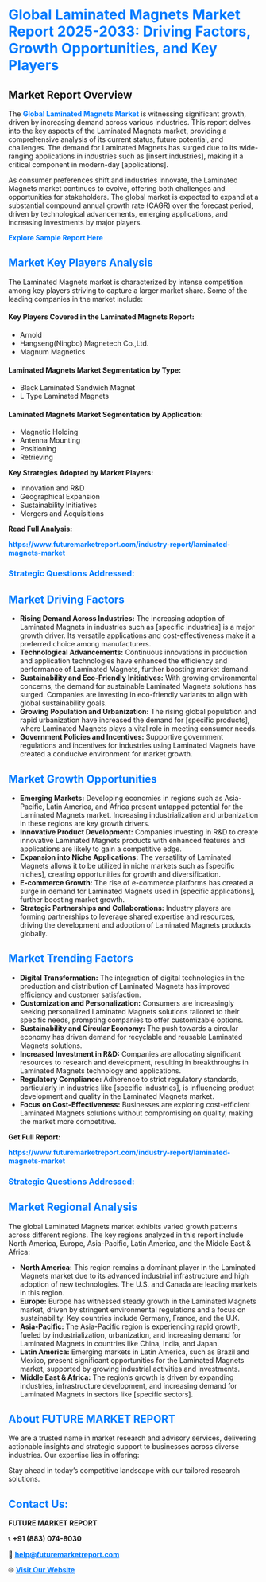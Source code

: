 <h1 style="color: #007BFF;">Global Laminated Magnets Market Report 2025-2033: Driving Factors, Growth Opportunities, and Key Players</h1>

<section id="overview">
<h2>Market Report Overview</h2>
<p>The <a href="https://www.futuremarketreport.com/industry-report/laminated-magnets-market" style="color: #007BFF; text-decoration: none;"><strong>Global Laminated Magnets Market</strong></a> is witnessing significant growth, driven by increasing demand across various industries. This report delves into the key aspects of the Laminated Magnets market, providing a comprehensive analysis of its current status, future potential, and challenges. The demand for Laminated Magnets has surged due to its wide-ranging applications in industries such as [insert industries], making it a critical component in modern-day [applications].</p>
<p>As consumer preferences shift and industries innovate, the Laminated Magnets market continues to evolve, offering both challenges and opportunities for stakeholders. The global market is expected to expand at a substantial compound annual growth rate (CAGR) over the forecast period, driven by technological advancements, emerging applications, and increasing investments by major players.</p>
</section>

<section id="overview">
<p><a href="https://www.futuremarketreport.com/request-sample/reportId=29962" style="color: #007BFF; text-decoration: none;"><strong>Explore Sample Report Here</strong></a></p>
</section>

<section id="key-players">
<h2 style="color: #007BFF;">Market Key Players Analysis</h2>
<p>The Laminated Magnets market is characterized by intense competition among key players striving to capture a larger market share. Some of the leading companies in the market include:</p>
<h4>Key Players Covered in the Laminated Magnets Report:</h4>
<ul><li>Arnold</li><li>Hangseng(Ningbo) Magnetech Co.,Ltd.</li><li>Magnum Magnetics</li></ul>
<h4>Laminated Magnets Market Segmentation by Type:</h4>
<ul><li>Black Laminated Sandwich Magnet</li><li>L Type Laminated Magnets</li></ul>

<h4>Laminated Magnets Market Segmentation by Application:</h4>
<ul><li>Magnetic Holding</li><li>Antenna Mounting</li><li>Positioning</li><li>Retrieving</li></ul>
<p><strong>Key Strategies Adopted by Market Players:</strong></p>
<ul>
<li>Innovation and R&D</li>
<li>Geographical Expansion</li>
<li>Sustainability Initiatives</li>
<li>Mergers and Acquisitions</li>
</ul>
</section>

<section>
<p><strong>Read Full Analysis: </strong></p><a href="https://www.futuremarketreport.com/industry-report/laminated-magnets-market" style="color: #007BFF; text-decoration: none;"><strong>https://www.futuremarketreport.com/industry-report/laminated-magnets-market</strong></a>
<h3 style="color: #007BFF;">Strategic Questions Addressed:</h3>
</section>

<section id="driving-factors">
<h2 style="color: #007BFF;">Market Driving Factors</h2>
<ul>
<li><strong>Rising Demand Across Industries:</strong> The increasing adoption of Laminated Magnets in industries such as [specific industries] is a major growth driver. Its versatile applications and cost-effectiveness make it a preferred choice among manufacturers.</li>
<li><strong>Technological Advancements:</strong> Continuous innovations in production and application technologies have enhanced the efficiency and performance of Laminated Magnets, further boosting market demand.</li>
<li><strong>Sustainability and Eco-Friendly Initiatives:</strong> With growing environmental concerns, the demand for sustainable Laminated Magnets solutions has surged. Companies are investing in eco-friendly variants to align with global sustainability goals.</li>
<li><strong>Growing Population and Urbanization:</strong> The rising global population and rapid urbanization have increased the demand for [specific products], where Laminated Magnets plays a vital role in meeting consumer needs.</li>
<li><strong>Government Policies and Incentives:</strong> Supportive government regulations and incentives for industries using Laminated Magnets have created a conducive environment for market growth.</li>
</ul>
</section>

<section id="growth-opportunities">
<h2 style="color: #007BFF;">Market Growth Opportunities</h2>
<ul>
<li><strong>Emerging Markets:</strong> Developing economies in regions such as Asia-Pacific, Latin America, and Africa present untapped potential for the Laminated Magnets market. Increasing industrialization and urbanization in these regions are key growth drivers.</li>
<li><strong>Innovative Product Development:</strong> Companies investing in R&D to create innovative Laminated Magnets products with enhanced features and applications are likely to gain a competitive edge.</li>
<li><strong>Expansion into Niche Applications:</strong> The versatility of Laminated Magnets allows it to be utilized in niche markets such as [specific niches], creating opportunities for growth and diversification.</li>
<li><strong>E-commerce Growth:</strong> The rise of e-commerce platforms has created a surge in demand for Laminated Magnets used in [specific applications], further boosting market growth.</li>
<li><strong>Strategic Partnerships and Collaborations:</strong> Industry players are forming partnerships to leverage shared expertise and resources, driving the development and adoption of Laminated Magnets products globally.</li>
</ul>
</section>

<section id="trending-factors">
<h2 style="color: #007BFF;">Market Trending Factors</h2>
<ul>
<li><strong>Digital Transformation:</strong> The integration of digital technologies in the production and distribution of Laminated Magnets has improved efficiency and customer satisfaction.</li>
<li><strong>Customization and Personalization:</strong> Consumers are increasingly seeking personalized Laminated Magnets solutions tailored to their specific needs, prompting companies to offer customizable options.</li>
<li><strong>Sustainability and Circular Economy:</strong> The push towards a circular economy has driven demand for recyclable and reusable Laminated Magnets solutions.</li>
<li><strong>Increased Investment in R&D:</strong> Companies are allocating significant resources to research and development, resulting in breakthroughs in Laminated Magnets technology and applications.</li>
<li><strong>Regulatory Compliance:</strong> Adherence to strict regulatory standards, particularly in industries like [specific industries], is influencing product development and quality in the Laminated Magnets market.</li>
<li><strong>Focus on Cost-Effectiveness:</strong> Businesses are exploring cost-efficient Laminated Magnets solutions without compromising on quality, making the market more competitive.</li>
</ul>
</section>

<section>
<p><strong>Get Full Report: </strong></p><a href="https://www.futuremarketreport.com/industry-report/laminated-magnets-market" style="color: #007BFF; text-decoration: none;"><strong>https://www.futuremarketreport.com/industry-report/laminated-magnets-market</strong></a>
<h3 style="color: #007BFF;">Strategic Questions Addressed:</h3>
</section>


<section id="regional-analysis">
<h2 style="color: #007BFF;">Market Regional Analysis</h2>
<p>The global Laminated Magnets market exhibits varied growth patterns across different regions. The key regions analyzed in this report include North America, Europe, Asia-Pacific, Latin America, and the Middle East & Africa:</p>
<ul>
<li><strong>North America:</strong> This region remains a dominant player in the Laminated Magnets market due to its advanced industrial infrastructure and high adoption of new technologies. The U.S. and Canada are leading markets in this region.</li>
<li><strong>Europe:</strong> Europe has witnessed steady growth in the Laminated Magnets market, driven by stringent environmental regulations and a focus on sustainability. Key countries include Germany, France, and the U.K.</li>
<li><strong>Asia-Pacific:</strong> The Asia-Pacific region is experiencing rapid growth, fueled by industrialization, urbanization, and increasing demand for Laminated Magnets in countries like China, India, and Japan.</li>
<li><strong>Latin America:</strong> Emerging markets in Latin America, such as Brazil and Mexico, present significant opportunities for the Laminated Magnets market, supported by growing industrial activities and investments.</li>
<li><strong>Middle East & Africa:</strong> The region’s growth is driven by expanding industries, infrastructure development, and increasing demand for Laminated Magnets in sectors like [specific sectors].</li>
</ul>
</section>

<footer>
<h2 style="color: #007BFF;">About FUTURE MARKET REPORT</h2>
<p>We are a trusted name in market research and advisory services, delivering actionable insights and strategic support to businesses across diverse industries. Our expertise lies in offering:</p>

<p>Stay ahead in today’s competitive landscape with our tailored research solutions.</p>

<h2 style="color: #007BFF;">Contact Us:</h2>
<p><strong>FUTURE MARKET REPORT</strong></p>
<p>📞 <strong>+91 (883) 074-8030</strong></p>
<p>📧 <strong><a href="mailto:help@futuremarketreport.com" style="color: #007BFF;">help@futuremarketreport.com</a></strong></p>
<p>🌐 <strong><a href="https://www.futuremarketreport.com/" style="color: #007BFF;">Visit Our Website</a></strong></p>
</footer>
